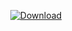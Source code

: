 <p align="center">
  <a href="https://github.com/Steiger-3068/Menyoo_XML_to_Rebound_MapMods_JSON/releases/"><img alt="Download" src="https://cdn.discordapp.com/attachments/933390719366869072/968950622965620806/unknown.png"/></a>
</p>
